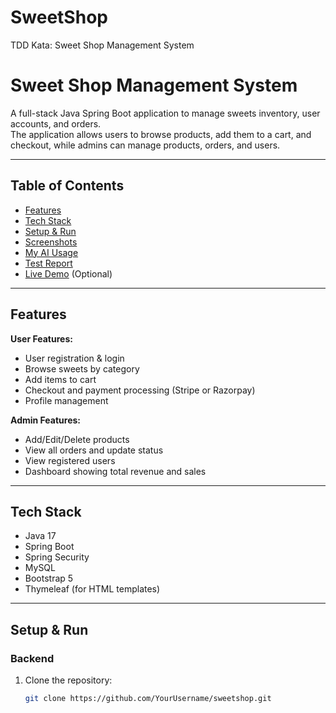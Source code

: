 # SweetShop
TDD Kata: Sweet Shop Management System

# Sweet Shop Management System

A full-stack Java Spring Boot application to manage sweets inventory, user accounts, and orders.  
The application allows users to browse products, add them to a cart, and checkout, while admins can manage products, orders, and users.

---

## Table of Contents
- [Features](#features)
- [Tech Stack](#tech-stack)
- [Setup & Run](#setup--run)
- [Screenshots](#screenshots)
- [My AI Usage](#my-ai-usage)
- [Test Report](#test-report)
- [Live Demo](#live-demo) (Optional)

---

## Features

**User Features:**
- User registration & login
- Browse sweets by category
- Add items to cart
- Checkout and payment processing (Stripe or Razorpay)
- Profile management

**Admin Features:**
- Add/Edit/Delete products
- View all orders and update status
- View registered users
- Dashboard showing total revenue and sales

---

## Tech Stack
- Java 17
- Spring Boot
- Spring Security
- MySQL
- Bootstrap 5
- Thymeleaf (for HTML templates)

---

## Setup & Run

### Backend
1. Clone the repository:
   ```bash
   git clone https://github.com/YourUsername/sweetshop.git
